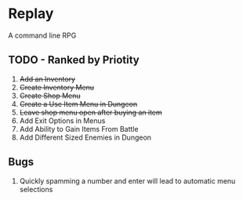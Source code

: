 # Replay

A command line RPG

## TODO - Ranked by Priotity

1. <del>Add an Inventory</del>
2. <del>Create Inventory Menu</del>
3. <del>Create Shop Menu</del>
4. <del>Create a Use Item Menu in Dungeon</del>
5. <del>Leave shop menu open after buying an item</del>
6. Add Exit Options in Menus
7. Add Ability to Gain Items From Battle
8. Add Different Sized Enemies in Dungeon

## Bugs
1. Quickly spamming a number and enter will lead to automatic menu selections

